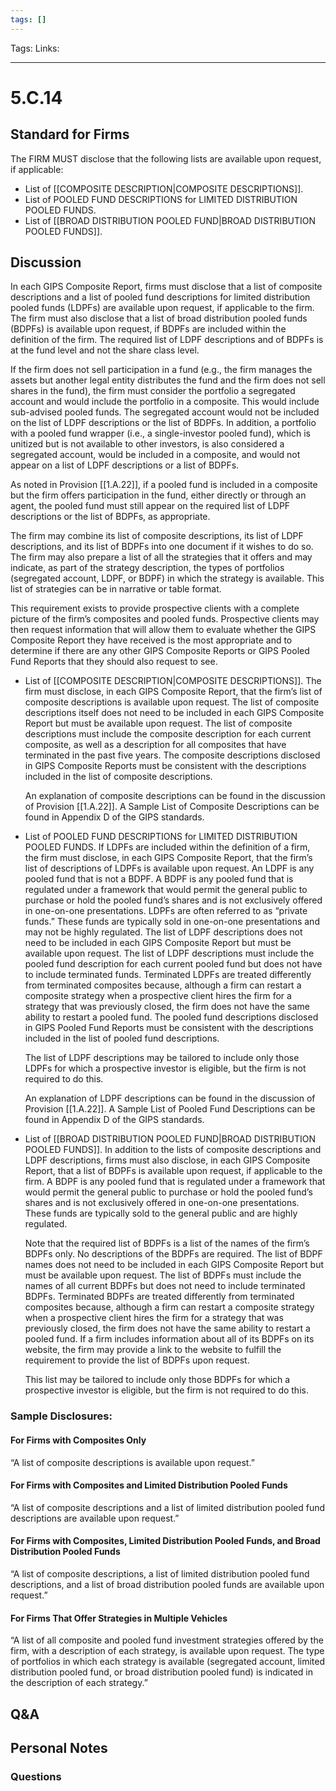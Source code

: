```yaml
---
tags: []
---
```

Tags:
Links: 
___
# 5.C.14
## Standard for Firms
The FIRM MUST disclose that the following lists are available upon request, if applicable:
- List of [[COMPOSITE DESCRIPTION|COMPOSITE DESCRIPTIONS]].
- List of POOLED FUND DESCRIPTIONS for LIMITED DISTRIBUTION POOLED FUNDS.
- List of [[BROAD DISTRIBUTION POOLED FUND|BROAD DISTRIBUTION POOLED FUNDS]].
## Discussion
In each GIPS Composite Report, firms must disclose that a list of composite descriptions and a list of pooled fund descriptions for limited distribution pooled funds (LDPFs) are available upon request, if applicable to the firm. The firm must also disclose that a list of broad distribution pooled funds (BDPFs) is available upon request, if BDPFs are included within the definition of the firm. The required list of LDPF descriptions and of BDPFs is at the fund level and not the share class level.

If the firm does not sell participation in a fund (e.g., the firm manages the assets but another legal entity distributes the fund and the firm does not sell shares in the fund), the firm must consider the portfolio a segregated account and would include the portfolio in a composite. This would include sub-advised pooled funds. The segregated account would not be included on the list of LDPF descriptions or the list of BDPFs. In addition, a portfolio with a pooled fund wrapper (i.e., a single-investor pooled fund), which is unitized but is not available to other investors, is also considered a segregated account, would be included in a composite, and would not appear on a list of LDPF descriptions or a list of BDPFs.

As noted in Provision [[1.A.22]], if a pooled fund is included in a composite but the firm offers participation in the fund, either directly or through an agent, the pooled fund must still appear on the required list of LDPF descriptions or the list of BDPFs, as appropriate.

The firm may combine its list of composite descriptions, its list of LDPF descriptions, and its list of BDPFs into one document if it wishes to do so. The firm may also prepare a list of all the strategies that it offers and may indicate, as part of the strategy description, the types of portfolios (segregated account, LDPF, or BDPF) in which the strategy is available. This list of strategies can be in narrative or table format.

This requirement exists to provide prospective clients with a complete picture of the firm’s composites and pooled funds. Prospective clients may then request information that will allow them to evaluate whether the GIPS Composite Report they have received is the most appropriate and to determine if there are any other GIPS Composite Reports or GIPS Pooled Fund Reports that they should also request to see.

- List of [[COMPOSITE DESCRIPTION|COMPOSITE DESCRIPTIONS]].
	The firm must disclose, in each GIPS Composite Report, that the firm’s list of composite descriptions is available upon request. The list of composite descriptions itself does not need to be included in each GIPS Composite Report but must be available upon request. The list of composite descriptions must include the composite description for each current composite, as well as a description for all composites that have terminated in the past five years. The composite descriptions disclosed in GIPS Composite Reports must be consistent with the descriptions included in the list of composite descriptions.
	
	An explanation of composite descriptions can be found in the discussion of Provision [[1.A.22]]. A Sample List of Composite Descriptions can be found in Appendix D of the GIPS standards.

- List of POOLED FUND DESCRIPTIONS for LIMITED DISTRIBUTION POOLED FUNDS.
	If LDPFs are included within the definition of a firm, the firm must disclose, in each GIPS Composite Report, that the firm’s list of descriptions of LDPFs is available upon request. An LDPF is any pooled fund that is not a BDPF. A BDPF is any pooled fund that is regulated under a framework that would permit the general public to purchase or hold the pooled fund’s shares and is not exclusively offered in one-on-one presentations. LDPFs are often referred to as “private funds.” These funds are typically sold in one-on-one presentations and may not be highly regulated. The list of LDPF descriptions does not need to be included in each GIPS Composite Report but must be available upon request. The list of LDPF descriptions must include the pooled fund description for each current pooled fund but does not have to include terminated funds. Terminated LDPFs are treated differently from terminated composites because, although a firm can restart a composite strategy when a prospective client hires the firm for a strategy that was previously closed, the firm does not have the same ability to restart a pooled fund. The pooled fund descriptions disclosed in GIPS Pooled Fund Reports must be consistent with the descriptions included in the list of pooled fund descriptions.
	
	The list of LDPF descriptions may be tailored to include only those LDPFs for which a prospective investor is eligible, but the firm is not required to do this.
	
	An explanation of LDPF descriptions can be found in the discussion of Provision [[1.A.22]]. A Sample List of Pooled Fund Descriptions can be found in Appendix D of the GIPS standards.

- List of [[BROAD DISTRIBUTION POOLED FUND|BROAD DISTRIBUTION POOLED FUNDS]].
	In addition to the lists of composite descriptions and LDPF descriptions, firms must also disclose, in each GIPS Composite Report, that a list of BDPFs is available upon request, if applicable to the firm. A BDPF is any pooled fund that is regulated under a framework that would permit the general public to purchase or hold the pooled fund’s shares and is not exclusively offered in one-on-one presentations. These funds are typically sold to the general public and are highly regulated.
	
	Note that the required list of BDPFs is a list of the names of the firm’s BDPFs only. No descriptions of the BDPFs are required. The list of BDPF names does not need to be included in each GIPS Composite Report but must be available upon request. The list of BDPFs must include the names of all current BDPFs but does not need to include terminated BDPFs. Terminated BDPFs are treated differently from terminated composites because, although a firm can restart a composite strategy when a prospective client hires the firm for a strategy that was previously closed, the firm does not have the same ability to restart a pooled fund. If a firm includes information about all of its BDPFs on its website, the firm may provide a link to the website to fulfill the requirement to provide the list of BDPFs upon request.
	
	This list may be tailored to include only those BDPFs for which a prospective investor is eligible, but the firm is not required to do this.

### Sample Disclosures:
#### For Firms with Composites Only
“A list of composite descriptions is available upon request.”
#### For Firms with Composites and Limited Distribution Pooled Funds
“A list of composite descriptions and a list of limited distribution pooled fund descriptions are available upon request.”
#### For Firms with Composites, Limited Distribution Pooled Funds, and Broad Distribution Pooled Funds
“A list of composite descriptions, a list of limited distribution pooled fund descriptions, and a list of broad distribution pooled funds are available upon request.”
#### For Firms That Offer Strategies in Multiple Vehicles
“A list of all composite and pooled fund investment strategies offered by the firm, with a description of each strategy, is available upon request. The type of portfolios in which each strategy is available (segregated account, limited distribution pooled fund, or broad distribution pooled fund) is indicated in the description of each strategy.”
## Q&A

## Personal Notes

### Questions
